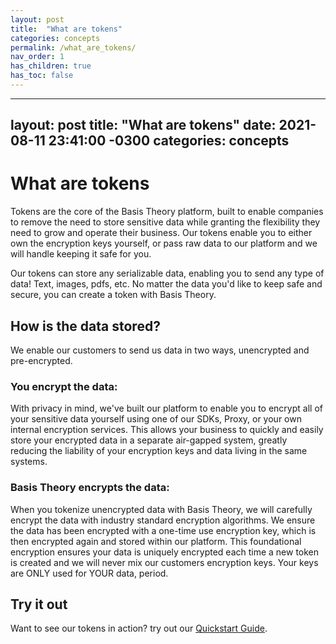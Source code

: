 ```yaml
---
layout: post
title:  "What are tokens"
categories: concepts
permalink: /what_are_tokens/
nav_order: 1
has_children: true
has_toc: false
---
```


---
layout: post
title:  "What are tokens"
date:   2021-08-11 23:41:00 -0300
categories: concepts
---

# What are tokens

Tokens are the core of the Basis Theory platform, built to enable companies to remove the need to store sensitive data while granting the flexibility they need to grow and operate their business. Our tokens enable you to either own the encryption keys yourself, or pass raw data to our platform and we will handle keeping it safe for you.

Our tokens can store any serializable data, enabling you to send any type of data! Text, images, pdfs, etc. No matter the data you'd like to keep safe and secure, you can create a token with Basis Theory.

## How is the data stored?

We enable our customers to send us data in two ways, unencrypted and pre-encrypted.

### You encrypt the data:

With privacy in mind, we've built our platform to enable you to encrypt all of your sensitive data yourself using one of our SDKs, Proxy, or your own internal encryption services. This allows your business to quickly and easily store your encrypted data in a separate air-gapped system, greatly reducing the liability of your encryption keys and data living in the same systems.

### Basis Theory encrypts the data:

When you tokenize unencrypted data with Basis Theory, we will carefully encrypt the data with industry standard encryption algorithms. We ensure the data has been encrypted with a one-time use encryption key, which is then encrypted again and stored within our platform. This foundational encryption ensures your data is uniquely encrypted each time a new token is created and we will never mix our customers encryption keys. Your keys are ONLY used for YOUR data, period.

## Try it out

Want to see our tokens in action? try out our [Quickstart Guide](/basis-theory-sample-app). 
